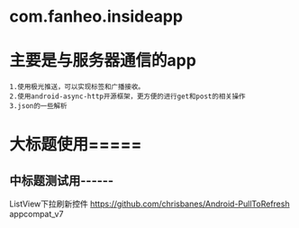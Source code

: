 com.fanheo.insideapp
====================
主要是与服务器通信的app
======
    1.使用极光推送，可以实现标签和广播接收。
    2.使用android-async-http开源框架，更方便的进行get和post的相关操作
    3.json的一些解析
###
大标题使用=====
=====

中标题测试用------
------------------------
ListView下拉刷新控件
https://github.com/chrisbanes/Android-PullToRefresh
appcompat_v7